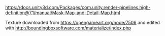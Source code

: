 https://docs.unity3d.com/Packages/com.unity.render-pipelines.high-definition@7.1/manual/Mask-Map-and-Detail-Map.html



Texture downloaded from https://opengameart.org/node/7506 and edited with http://boundingboxsoftware.com/materialize/index.php